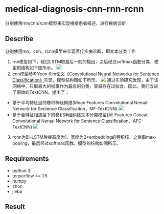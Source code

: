 # medical-diagnosis-cnn-rnn-rcnn
分别使用rnn/cnn/rcnn模型来实现根据患者描述，进行疾病诊断

## Describe
分别使用rnn，cnn，rcnn模型来实现医疗疾病诊断，即文本分类工作
1. rnn模型如下，经过LSTM取最后一刻的输出，之后经过softmax函数分类，模型的结构如下图所示。
![](https://github.com/baiyyang/medical-diagnosis-cnn-rnn-rcnn/blob/master/images/rnn.png)
2. cnn模型参考Yoon Kim论文[《Convolutional Neural Networks for Sentence Classification》](https://arxiv.org/abs/1408.5882)实现，模型结构图如下所示。
![](https://github.com/baiyyang/medical-diagnosis-cnn-rnn-rcnn/blob/master/images/textcnn.png)
通过实验研究发现，由于该网络中，只取最大的权重作为最后的分类，容易存在过拟合。因此，我们改进了原始的TextCNN，提出了：
  - 基于平均特征层的卷积神经网络(Mean Features Convolutional Nerual Network for Sentence Classification，MF-TextCNN)
  ![](https://github.com/baiyyang/medical-diagnosis-cnn-rnn-rcnn/blob/master/images/mp-textcnn.jpg)
  - 基于全特征相连层下的卷积神经网络文本分类模型(All Features Concat Convolutional Nerual Network for Sentence Classification，AFC-TextCNN)
  ![](https://github.com/baiyyang/medical-diagnosis-cnn-rnn-rcnn/blob/master/images/afc-textcnn.jpg)
3. rcnn为Bi-LSTM后接高度为1，宽度为2*embedding的卷积核，之后取max-pooling，最后经过softmax函数。模型的结构如图所示。

## Requirements
- python 3
- tensorflow >= 1.5
- numpy
- zhon
- jieba

## Result
